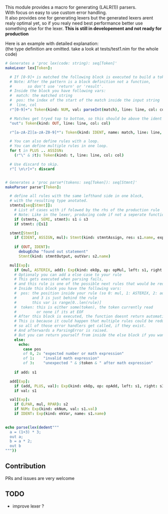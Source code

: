 This module provides a macro for generating (LALR(1)) parsers.<br>
With focus on easy to use custom error handling.<br>
It also provides one for generating lexers but the generated lexers arent realy optimal yet, so if you realy need best performance better use something else for the lexer.
**This is still in developement and not ready for production**

Here is an example with detailed explanation:<br>
(the type definition are omitted. take a look at tests/test1.nim for the whole code)
```nim
# Generates a 'proc lex(code: string): seq[Token]'
makeLexer lex[Token]:

  # If [0-9]+ is matched the following block is executed to build a token.
  # Note: After the pattern is a block definition not a function,
  #       so don't use 'return' or 'result'.
  # Inside the block you have following vars:
  #  match: the matched string
  #  pos: the index of the start of the match inside the input string
  #  line, col
  r"[0-9]+": Token(kind: NUM, val: parseInt(match), line: line, col: col)

  # Matches get tryed top to bottom, so this should be above the ident one.
  "out": Token(kind: OUT, line: line, col: col)

  r"[a-zA-Z][a-zA-Z0-9]*": Token(kind: IDENT, name: match, line: line, col: col)

  # You can also define rules with a loop.
  # You can define multiple rules in one loop.
  for t in PLUS .. ASSIGN:
    (r"\" & $t): Token(kind: t, line: line, col: col)

  # Use discard to skip.
  r"[ \n\r]+": discard


# Generates a 'proc parse*(tokens: seq[Token]): seq[Stmnt]'
makeParser parse*[Token]:

  # define all rules with the same lefthand side in one block,
  # with the resulting type anotated.
  stmnts[seq[Stmnt]]:
    # List of cases with if folowed by the rhs of the production rule
    # Note: Like in the lexer, producing code if not a seperate function so returning would return from the whole parsing function
    if (stmnts, SEMI, stmnt): s1 & s3
    if stmnt: @[s1]

  stmnt[Stmnt]:
    if (IDENT, ASSIGN, mul): Stmnt(kind: stmntAssign, res: s1.name, exp: s3)
    
    if (OUT, IDENT):
      debugEcho "found out statement"
      Stmnt(kind: stmntOutput, outVar: s2.name)

  mul[Exp]:
    if (mul, ASTERIX, add): Exp(kind: ekOp, op: opMul, left: s1, right: s3)
    # Optionaly you can add a else case to your rule
    # This gets executed when parsing fails,
    # and this rule is one of the possible next rules that would be reduced
    # Inside this block you have the following vars:
    #  pos: the position inside your rule (so 0: mul, 1: ASTERIX, 2: add)
    #       and 3 is just behind the rule
    #       this var is range[0..len(rule)]
    #  token: this is either some(token), the token currently read
    #         or none if its at EOF
    # After this block is executed, the function doesnt return automatically.
    # This is because it could happen that multiple rules could be reduced next,
    # so all of those error handlers get called, if they exist.
    # And afterwards a ParsingError is raised.
    # But you can return yourself from inside the else block if you want
    else:
      echo:
        case pos
        of 0, 2: "expected number or math expression"
        of 1:    "invalid math expression"
        of 3:    "unexpected " & $token & " after math expression"
    
    if add: s1

  add[Exp]:
    if (add, PLUS, val): Exp(kind: ekOp, op: opAdd, left: s1, right: s3)
    if val: s1

  val[Exp]:
    if (LPAR, mul, RPAR): s2
    if NUM: Exp(kind: ekNum, val: s1.val)
    if IDENT: Exp(kind: ekVar, name: s1.name)
    

echo parse(lex(dedent"""
  a = (1+3) * 3;
  out a;
  b = a * 2;
  out b
"""))
```


## Contribution
PRs and issues are very welcome

## TODO
- improve lexer ?